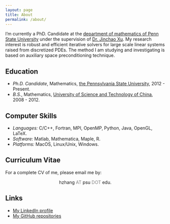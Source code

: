 ```yaml
---
layout: page
title: About 
permalink: /about/
---
```


<!--![Alt text](/images/selfie.jpg =304x228)-->
<!--<center><img src="/images/selfie.jpg" alt="image" style="width:304px;height:228px" /></center>-->

I’m currently a PhD. Candidate at the [department of mathematics of Penn State University](http://www.math.psu.edu/) under the supervision of [Dr. Jinchao Xu](http://www.math.psu.edu/xu/). My research interest is robust and efficient iterative solvers for large scale linear systems raised from discretized PDEs. The method I am studying and investigating is based on auxiliary space preconditioning technique.

## Education

*  *Ph.D. Candidate*, Mathematics, [the Pennsylvania State University](http://www.psu.edu/), 2012 - Present.
*  *B.S.*, Mathematics, [University of Science and Technology of China](http://www.ustc.edu.cn/), 2008 - 2012.

## Computer Skills

* *Languages:* C/C++, Fortran, MPI, OpenMP, Python, Java, OpenGL, LaTeX.
* *Software:* Matlab, Mathematica, Maple, R.
* *Platforms:* MacOS, Linux/Unix, Windows.

## Curriculum Vitae

For a complete CV of me, please email me by: 
<center> hzhang <span style="color:grey">AT</span> psu <span style="color:grey">DOT</span> edu.</center>

## Links
* [My LinkedIn profile](https://www.linkedin.com/in/zhxsxuan)
* [My GitHub repositories](https://github.com/zhxsxuan)
